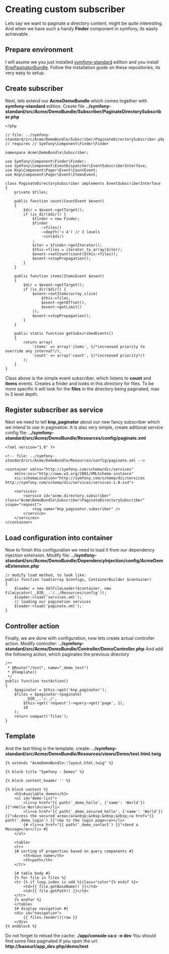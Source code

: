 # Creating custom subscriber

Lets say we want to paginate a directory content, might be quite interesting.
And when we have such a handy **Finder** component in symfony, its easily achievable.

## Prepare environment

I will asume we you just installed [symfony-standard](https://github.com/symfony/symfony-standard)
edition and you install [KnpPaginatorBundle](https://github.com/knplabs/KnpPaginatorBundle).
Follow the installation guide on these repositories, its very easy to setup.

## Create subscriber

Next, lets extend our **AcmeDemoBundle** which comes together with **symfony-standard** edition.
Create file **../symfony-standard/src/Acme/DemoBundle/Subscriber/PaginateDirectorySubscriber.php**

    <?php
    
    // file: ../symfony-standard/src/Acme/DemoBundle/Subscriber/PaginateDirectorySubscriber.php
    // requires // Symfony\Component\Finder\Finder
    
    namespace Acme\DemoBundle\Subscriber;
    
    use Symfony\Component\Finder\Finder;
    use Symfony\Component\EventDispatcher\EventSubscriberInterface;
    use Knp\Component\Pager\Event\CountEvent;
    use Knp\Component\Pager\Event\ItemsEvent;
    
    class PaginateDirectorySubscriber implements EventSubscriberInterface
    {
        private $files;
    
        public function count(CountEvent $event)
        {
            $dir = $event->getTarget();
            if (is_dir($dir)) {
                $finder = new Finder;
                $finder
                    ->files()
                    ->depth('< 4') // 3 levels
                    ->in($dir)
                ;
                $iter = $finder->getIterator();
                $this->files = iterator_to_array($iter);
                $event->setCount(count($this->files));
                $event->stopPropagation();
            }
        }
    
        public function items(ItemsEvent $event)
        {
            $dir = $event->getTarget();
            if (is_dir($dir)) {
                $event->setItems(array_slice(
                    $this->files,
                    $event->getOffset(),
                    $event->getLimit()
                ));
                $event->stopPropagation();
            }
        }
    
        public static function getSubscribedEvents()
        {
            return array(
                'items' => array('items', 1/*increased priority to override any internal*/),
                'count' => array('count', 1/*increased priority*/)
            );
        }
    }

Class above is the simple event subscriber, which listens to **count** and **items** events.
Creates a finder and looks in this directory for files. To be more specific it will look 
for the **files** in the directory being paginated, max in 3 level depth.

## Register subscriber as service

Next we need to tell **knp_paginator** about our new fancy subscriber which we intend
to use in pagination. It is also very simple, create aditional service config file:
**../symfony-standard/src/Acme/DemoBundle/Resources/config/paginate.xml**

    <?xml version="1.0" ?>

    <!-- file: ../symfony-standard/src/Acme/DemoBundle/Resources/config/paginate.xml -->
    
    <container xmlns="http://symfony.com/schema/dic/services"
        xmlns:xsi="http://www.w3.org/2001/XMLSchema-instance"
        xsi:schemaLocation="http://symfony.com/schema/dic/services http://symfony.com/schema/dic/services/services-1.0.xsd">
    
        <services>
            <service id="acme.directory.subscriber" class="Acme\DemoBundle\Subscriber\PaginateDirectorySubscriber" scope="request">
                <tag name="knp_paginator.subscriber" />
            </service>
        </services>
    </container>

## Load configuration into container

Now to finish this configuration we need to load it from our dependency injection extension.
Modify file: **../symfony-standard/src/Acme/DemoBundle/DependencyInjection/config/AcmeDemoExtension.php**

    // modify load method, to look like:
    public function load(array $configs, ContainerBuilder $container)
    {
        $loader = new XmlFileLoader($container, new FileLocator(__DIR__.'/../Resources/config'));
        $loader->load('services.xml');
        // loading our pagination services
        $loader->load('paginate.xml');
    }

## Controller action

Finally, we are done with configuration, now lets create actual controller action.
Modify controller: **../symfony-standard/src/Acme/DemoBundle/Controller/DemoController.php**
And add the following action, which paginates the previous directory

    /**
     * @Route("/test", name="_demo_test")
     * @Template()
     */
    public function testAction()
    {
        $paginator = $this->get('knp_paginator');
        $files = $paginator->paginate(
            __DIR__.'/../',
            $this->get('request')->query->get('page', 1),
            10
        );
        return compact('files');
    }

## Template

And the last thing is the template, create: **../symfony-standard/src/Acme/DemoBundle/Resources/views/Demo/test.html.twig**

    {% extends "AcmeDemoBundle::layout.html.twig" %}
    
    {% block title "Symfony - Demos" %}
    
    {% block content_header '' %}
    
    {% block content %}
        <h1>Available demos</h1>
        <ul id="demo-list">
            <li><a href="{{ path('_demo_hello', {'name': 'World'}) }}">Hello World</a></li>
            <li><a href="{{ path('_demo_secured_hello', {'name': 'World'}) }}">Access the secured area</a>&nbsp;&nbsp;&nbsp;&nbsp;<a href="{{ path('_demo_login') }}">Go to the login page</a></li>
            {# <li><a href="{{ path('_demo_contact') }}">Send a Message</a></li> #}
        </ul>
        
        <table>
        <tr>
        {# sorting of properties based on query components #}
            <th>base name</th>
            <th>path</th>
        </tr>
    
        {# table body #}
        {% for file in files %}
        <tr {% if loop.index is odd %}class="color"{% endif %}>
            <td>{{ file.getBaseName() }}</td>
            <td>{{ file.getPath() }}</td>
        </tr>
        {% endfor %}
        </table>
        {# display navigation #}
        <div id="navigation">
            {{ files.render()|raw }}
        </div>
    {% endblock %}

Do not forget to reload the cache: **./app/console ca:c -e dev**
You should find some files paginated if you open 
the url: **http://baseurl/app_dev.php/demo/test**
